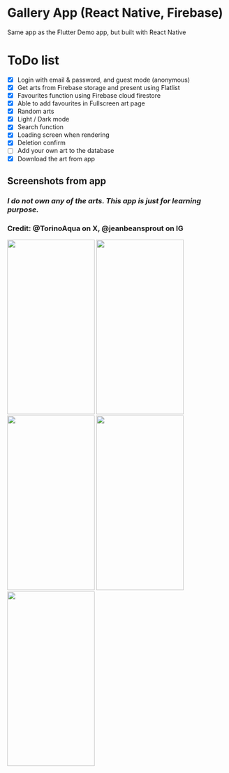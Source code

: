 # Gallery App (React Native, Firebase)
Same app as the Flutter Demo app, but built with React Native

# ToDo list
- [x] Login with email & password, and guest mode (anonymous)
- [x] Get arts from Firebase storage and present using Flatlist
- [x] Favourites function using Firebase cloud firestore
- [x] Able to add favourites in Fullscreen art page
- [x] Random arts
- [x] Light / Dark mode
- [x] Search function
- [x] Loading screen when rendering
- [x] Deletion confirm
- [ ] Add your own art to the database
- [x] Download the art from app

## Screenshots from app
### *I do not own any of the arts. This app is just for learning purpose.*
### Credit: @TorinoAqua on X, @jeanbeansprout on IG
<img src="https://github.com/TYgen2/ReactNative-DemoApp/assets/93910466/a1ceca43-db32-4068-8c2d-5654249a2f2f" width="200" height="400"/>
<img src="https://github.com/TYgen2/ReactNative-DemoApp/assets/93910466/97576d6f-f81f-4427-8b5a-26cb24d36b61" width="200" height="400"/>
<img src="https://github.com/TYgen2/ReactNative-DemoApp/assets/93910466/118ba475-3838-4eee-8c64-fcf40ce069f1" width="200" height="400"/>
<img src="https://github.com/TYgen2/ReactNative-DemoApp/assets/93910466/18e489ab-d976-4a2d-a4b5-e6be6b81570f" width="200" height="400"/>
<img src="https://github.com/TYgen2/ReactNative-DemoApp/assets/93910466/1c66bd06-4d9a-4e81-8ed6-25613e49c183" width="200" height="400"/>
